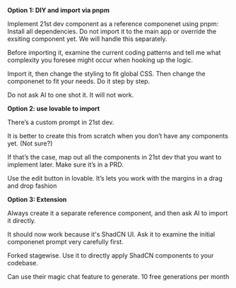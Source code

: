 **Option 1: DIY and import via pnpm**

Implement 21st dev component as a reference componenet using pnpm: Install all dependencies.
Do not import it to the main app or override the exsiting component yet. We will handle this separately.

Before importing it, examine the current coding patterns and tell me what complexity you foresee might occur when hooking up the logic.

Import it, then change the styling to fit global CSS. Then change the componenet to fit your needs. Do it step by step.

Do not ask AI to one shot it. It will not work.

**Option 2: use lovable to import**

There’s a custom prompt in 21st dev.

It is better to create this from scratch when you don’t have any components yet. (Not sure?)

If that’s the case, map out all the components in 21st dev that you want to implement later. Make sure it’s in a PRD.

Use the edit button in lovable. It’s lets you work with the margins in a drag and drop fashion

**Option 3: Extension**

Always create it a separate reference component, and then ask AI to import it directly.

It should now work because it's ShadCN UI. Ask it to examine the initial componenet prompt very carefully first.

Forked stagewise. Use it to directly apply ShadCN components to your codebase.

Can use their magic chat feature to generate. 10 free generations per month
